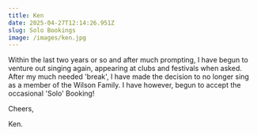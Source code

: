 ```yaml
---
title: Ken
date: 2025-04-27T12:14:26.951Z
slug: Solo Bookings
image: /images/ken.jpg
---
```

Within the last two years or so and after much prompting, I have begun to venture out singing again, appearing at clubs and festivals when asked.  After my much needed 'break', I have made the decision to no longer sing as a member of the Wilson Family. I have however, begun to accept the occasional 'Solo' Booking!

Cheers,

Ken.
